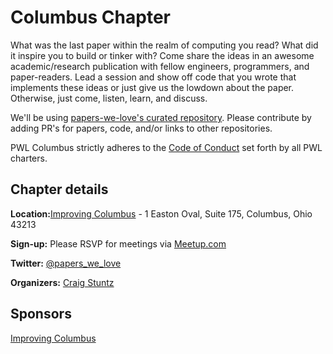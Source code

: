 # Columbus Chapter

What was the last paper within the realm of computing you read? What did it inspire you to build or tinker with? Come share the ideas in an awesome academic/research publication with fellow engineers, programmers, and paper-readers. Lead a session and show off code that you wrote that implements these ideas or just give us the lowdown about the paper. Otherwise, just come, listen, learn, and discuss.

We'll be using [papers-we-love's curated repository](https://github.com/papers-we-love/papers-we-love). Please contribute by adding PR's for papers, code, and/or links to other repositories.

PWL Columbus strictly adheres to the [Code of Conduct](https://github.com/papers-we-love/papers-we-love/blob/master/CODE_OF_CONDUCT.md) set forth by all PWL charters.

## Chapter details

<strong>Location:</strong>[Improving Columbus](https://www.google.com/maps/place/1+Easton+Oval,+Columbus,+OH+43219/@40.0456549,-82.907677,17z/) - 1 Easton Oval, Suite 175, Columbus, Ohio 43213

<p>
<strong>Sign-up:</strong>
Please RSVP for meetings via <a href="http://www.meetup.com/Papers-We-Love-Columbus/">Meetup.com</a>
</p>

<p>
<strong>Twitter:</strong>
<a href="https://twitter.com/PapersWeLoveCMH">@papers_we_love</a>
</p>

<p>
<strong>Organizers:</strong>
<a href="https://twitter.com/craigstuntz">Craig Stuntz</a>
</p>

<h2>Sponsors</h2>
<p class="sponsor">
<a href="http://improving.com/">Improving Columbus</a>
</p>
